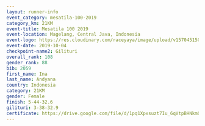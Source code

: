 ```yaml
---
layout: runner-info 
event_category: mesatila-100-2019 
category_km: 21KM 
event-title: Mesatila 100 2019 
event-location: Magelang, Central Java, Indonesia 
event-logo: https://res.cloudinary.com/raceyaya/image/upload/v1570451507/logo/mesastila100_jin7bl.jpg 
event-date: 2019-10-04 
checkpoint-name2: Gilituri 
overall_rank: 108
gender_rank: 88
bib: 2059
first_name: Ina
last_name: Andyana
country: Indonesia
category: 21KM
gender: Female
finish: 5-44-32.6
gilituri: 3-38-32.9
certificate: https://drive.google.com/file/d/1pq1Xpxsuzt7Iu_6qVtpBHNkm0SMnuZRq/view?usp=sharing
---
```

